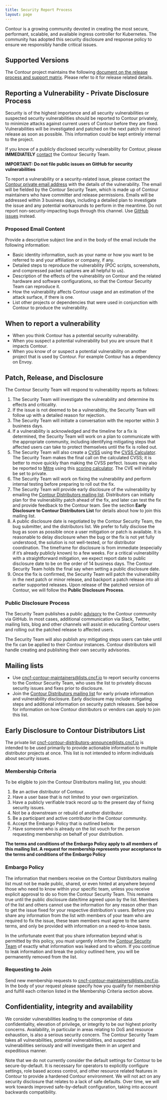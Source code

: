 ```yaml
---
title: Security Report Process
layout: page
---
```

Contour is a growing community devoted in creating the most secure, performant, scalable, and available ingress controller for Kubernetes. The community has adopted this security disclosure and response policy to ensure we responsibly handle critical issues.

## Supported Versions
The Contour project maintains the following [document on the release process and support matrix](https://github.com/projectcontour/contour/blob/main/RELEASES.md). Please refer to it for release related details.

## Reporting a Vulnerability - Private Disclosure Process
Security is of the highest importance and all security vulnerabilities or suspected security vulnerabilities should be reported to Contour privately, to minimize attacks against current users of Contour before they are fixed. Vulnerabilities will be investigated and patched on the next patch (or minor) release as soon as possible. This information could be kept entirely internal to the project.  

If you know of a publicly disclosed security vulnerability for Contour, please **IMMEDIATELY** [contact](https://projectcontour.io/resources/security-process#mailing-lists) the Contour Security Team.
 
**IMPORTANT: Do not file public issues on GitHub for security vulnerabilities**

To report a vulnerability or a security-related issue, please contact the [Contour private email address](https://projectcontour.io/resources/security-process#mailing-lists) with the details of the vulnerability. The email will be fielded by the Contour Security Team, which is made up of Contour maintainers who have committer and release permissions. Emails will be addressed within 3 business days, including a detailed plan to investigate the issue and any potential workarounds to perform in the meantime. Do not report non-security-impacting bugs through this channel. Use [GitHub issues](https://github.com/projectcontour/contour/issues/new/choose) instead.

### Proposed Email Content
Provide a descriptive subject line and in the body of the email include the following information:
* Basic identity information, such as your name or how you want to be referred to and your affiliation or company, if any.
* Detailed steps to reproduce the vulnerability  (POC scripts, screenshots, and compressed packet captures are all helpful to us).
* Description of the effects of the vulnerability on Contour and the related hardware and software configurations, so that the Contour Security Team can reproduce it.
* How the vulnerability affects Contour usage and an estimation of the attack surface, if there is one.
* List other projects or dependencies that were used in conjunction with Contour to produce the vulnerability.
 
## When to report a vulnerability
* When you think Contour has a potential security vulnerability.
* When you suspect a potential vulnerability but you are unsure that it impacts Contour.
* When you know of or suspect a potential vulnerability on another project that is used by Contour. For example Contour has a dependency on Envoy.
  
## Patch, Release, and Disclosure
The Contour Security Team will respond to vulnerability reports as follows:
 
1.  The Security Team will investigate the vulnerability and determine its effects and criticality.
2.  If the issue is not deemed to be a vulnerability, the Security Team will follow up with a detailed reason for rejection.
3.  The Security Team will initiate a conversation with the reporter within 3 business days.
4.  If a vulnerability is acknowledged and the timeline for a fix is determined, the Security Team will work on a plan to communicate with the appropriate community, including identifying mitigating steps that affected users can take to protect themselves until the fix is rolled out.
5.  The Security Team will also create a [CVSS](https://www.first.org/cvss/specification-document) using the [CVSS Calculator](https://www.first.org/cvss/calculator/3.0). The Security Team makes the final call on the calculated CVSS; it is better to move quickly than making the CVSS perfect. Issues may also be reported to [Mitre](https://cve.mitre.org/) using this [scoring calculator](https://nvd.nist.gov/vuln-metrics/cvss/v3-calculator). The CVE will initially be set to private.
6.  The Security Team will work on fixing the vulnerability and perform internal testing before preparing to roll out the fix.
7.  The Security Team will provide early disclosure of the vulnerability by emailing the [Contour Distributors mailing list](https://projectcontour.io/resources/security-process#mailing-lists). Distributors can initially plan for the vulnerability patch ahead of the fix, and later can test the fix and provide feedback to the Contour team. See the section **Early Disclosure to Contour Distributors List** for details about how to join this mailing list. 
8. A public disclosure date is negotiated by the Contour Security Team, the bug submitter, and the distributors list. We prefer to fully disclose the bug as soon as possible once a user mitigation or patch is available. It is reasonable to delay disclosure when the bug or the fix is not yet fully understood, the solution is not well-tested, or for distributor coordination. The timeframe for disclosure is from immediate (especially if it’s already publicly known) to a few weeks. For a critical vulnerability with a straightforward mitigation, we expect report date to public disclosure date to be on the order of 14 business days. The Contour Security Team holds the final say when setting a public disclosure date.
9.  Once the fix is confirmed, the Security Team will patch the vulnerability in the next patch or minor release, and backport a patch release into all earlier supported releases. Upon release of the patched version of Contour, we will follow the **Public Disclosure Process**.

### Public Disclosure Process
The Security Team publishes a public [advisory](https://github.com/projectcontour/contour/security/advisories) to the Contour community via GitHub. In most cases, additional communication via Slack, Twitter, mailing lists, blog and other channels will assist in educating Contour users and rolling out the patched release to affected users. 

The Security Team will also publish any mitigating steps users can take until the fix can be applied to their Contour instances. Contour distributors will handle creating and publishing their own security advisories.
 
## Mailing lists
- Use cncf-contour-maintainers@lists.cncf.io to report security concerns to the Contour Security Team, who uses the list to privately discuss security issues and fixes prior to disclosure.
- Join the [Contour Distributors mailing list](https://projectcontour.io/resources/security-process/#requesting-to-join) for early private information and vulnerability disclosure. Early disclosure may include mitigating steps and additional information on security patch releases. See below for information on how Contour distributors or vendors can apply to join this list.

## Early Disclosure to Contour Distributors List
The private list cncf-contour-distributors-announce@lists.cncf.io is intended to be used primarily to provide actionable information to multiple distributor projects at once. This list is not intended to inform individuals about security issues.

### Membership Criteria
To be eligible to join the Contour Distributors mailing list, you should:
1. Be an active distributor of Contour.
2. Have a user base that is not limited to your own organization.
3. Have a publicly verifiable track record up to the present day of fixing security issues.
4. Not be a downstream or rebuild of another distributor.
5. Be a participant and active contributor in the Contour community.
6. Accept the Embargo Policy that is outlined below. 
7. Have someone who is already on the list vouch for the person requesting membership on behalf of your distribution.

**The terms and conditions of the Embargo Policy apply to all members of this mailing list. A request for membership represents your acceptance to the terms and conditions of the Embargo Policy**

### Embargo Policy
The information that members receive on the Contour Distributors mailing list must not be made public, shared, or even hinted at anywhere beyond those who need to know within your specific team, unless you receive explicit approval to do so from the Contour Security Team. This remains true until the public disclosure date/time agreed upon by the list. Members of the list and others cannot use the information for any reason other than to get the issue fixed for your respective distribution's users.
Before you share any information from the list with members of your team who are required to fix the issue, these team members must agree to the same terms, and only be provided with information on a need-to-know basis.

In the unfortunate event that you share information beyond what is permitted by this policy, you must urgently inform the [Contour Security Team](https://projectcontour.io/resources/security-process#mailing-lists) of exactly what information was leaked and to whom. If you continue to leak information and break the policy outlined here, you will be permanently removed from the list.
 
### Requesting to Join
Send new membership requests to cncf-contour-maintainers@lists.cncf.io. In the body of your request please specify how you qualify for membership and fulfill each criterion listed in the Membership Criteria section above.

## Confidentiality, integrity and availability
We consider vulnerabilities leading to the compromise of data confidentiality, elevation of privilege, or integrity to be our highest priority concerns. Availability, in particular in areas relating to DoS and resource exhaustion, is also a serious security concern. The Contour Security Team takes all vulnerabilities, potential vulnerabilities, and suspected vulnerabilities seriously and will investigate them in an urgent and expeditious manner.

Note that we do not currently consider the default settings for Contour to be secure-by-default. It is necessary for operators to explicitly configure settings, role based access control, and other resource related features in Contour to provide a hardened Contour environment. We will not act on any security disclosure that relates to a lack of safe defaults. Over time, we will work towards improved safe-by-default configuration, taking into account backwards compatibility.

